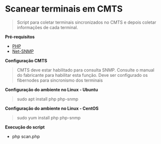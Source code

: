 # Scanear terminais em CMTS
> Script para coletar terminais sincronizados no CMTS e depois coletar informações de cada terminal.

**Pré-requisitos**
- <a href="https://www.php.net/">PHP</a>
- <a href="http://www.net-snmp.org/">Net-SNMP</a>

**Configuração CMTS**
> CMTS deve estar habilitado para consulta SNMP. Consulte o manual do fabricante para habilitar esta função.
> Deve ser configurado os fibernodes para sincronismo dos terminais

**Configuração do ambiente no Linux - Ubuntu**
> sudo apt install php php-snmp

**Configuração do ambiente no Linux - CentOS**
> sudo yum install php php-snmp

**Execução do script**
- php scan.php <IP DO CMTS> <COMUNIDADE SNMP DO CMTS>
